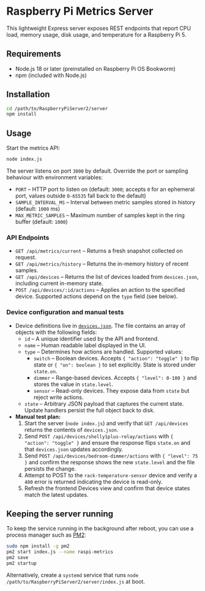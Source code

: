 # Raspberry Pi Metrics Server

This lightweight Express server exposes REST endpoints that report CPU load, memory usage, disk usage, and temperature for a Raspberry Pi 5.

## Requirements

- Node.js 18 or later (preinstalled on Raspberry Pi OS Bookworm)
- npm (included with Node.js)

## Installation

```bash
cd /path/to/RaspberryPiServer2/server
npm install
```

## Usage

Start the metrics API:

```bash
node index.js
```

The server listens on port `3000` by default. Override the port or sampling behaviour with environment variables:

- `PORT` – HTTP port to listen on (default: `3000`; accepts `0` for an ephemeral port, values outside `0-65535` fall back to the default)
- `SAMPLE_INTERVAL_MS` – Interval between metric samples stored in history (default: `1000` ms)
- `MAX_METRIC_SAMPLES` – Maximum number of samples kept in the ring buffer (default: `1000`)

### API Endpoints

- `GET /api/metrics/current` – Returns a fresh snapshot collected on request.
- `GET /api/metrics/history` – Returns the in-memory history of recent samples.
- `GET /api/devices` – Returns the list of devices loaded from `devices.json`, including current in-memory state.
- `POST /api/devices/:id/actions` – Applies an action to the specified device. Supported actions depend on the `type` field (see below).

### Device configuration and manual tests

- Device definitions live in [`devices.json`](./devices.json). The file contains an array of objects with the following fields:
  - `id` – A unique identifier used by the API and frontend.
  - `name` – Human readable label displayed in the UI.
  - `type` – Determines how actions are handled. Supported values:
    - `switch` – Boolean devices. Accepts `{ "action": "toggle" }` to flip state or `{ "on": boolean }` to set explicitly. State is stored under `state.on`.
    - `dimmer` – Range-based devices. Accepts `{ "level": 0-100 }` and stores the value in `state.level`.
    - `sensor` – Read-only devices. They expose data from `state` but reject write actions.
  - `state` – Arbitrary JSON payload that captures the current state. Update handlers persist the full object back to disk.
- **Manual test plan:**
  1. Start the server (`node index.js`) and verify that `GET /api/devices` returns the contents of `devices.json`.
  2. Send `POST /api/devices/shelly1plus-relay/actions` with `{ "action": "toggle" }` and ensure the response flips `state.on` and that `devices.json` updates accordingly.
  3. Send `POST /api/devices/bedroom-dimmer/actions` with `{ "level": 75 }` and confirm the response shows the new `state.level` and the file persists the change.
  4. Attempt to POST to the `rack-temperature-sensor` device and verify a `400` error is returned indicating the device is read-only.
  5. Refresh the frontend Devices view and confirm that device states match the latest updates.

## Keeping the server running

To keep the service running in the background after reboot, you can use a process manager such as [PM2](https://pm2.keymetrics.io/):

```bash
sudo npm install -g pm2
pm2 start index.js --name raspi-metrics
pm2 save
pm2 startup
```

Alternatively, create a `systemd` service that runs `node /path/to/RaspberryPiServer2/server/index.js` at boot.
